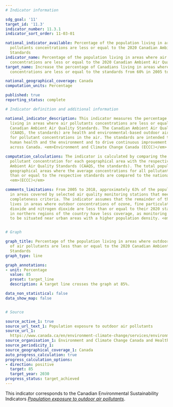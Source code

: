 ```yaml
---
# Indicator information

sdg_goal: '11'
target_id: '11.3'
indicator_number: 11.3.1
indicator_sort_order: 11-03-01

national_indicator_available: Percentage of the population living in areas where air
  pollutants concentrations are less or equal to the 2020 Canadian Ambient Air Quality
  Standards
indicator_name: Percentage of the population living in areas where air pollutants
  concentrations are less or equal to the 2020 Canadian Ambient Air Quality Standards
target_name: Increase the percentage of Canadians living in areas where air pollutants
  concentrations are less or equal to the standards from 60% in 2005 to 85% in 2030

national_geographical_coverage: Canada
computation_units: Percentage

published: true
reporting_status: complete

# Indicator definition and additional information

national_indicator_description: This indicator measures the percentage of the population
  living in areas where air pollutants concentrations are less or equal to the 2020
  Canadian Ambient Air Quality Standards. The Canadian Ambient Air Quality Standards
  (CAAQS, the standards) are health and environmental-based outdoor air quality objectives
  for pollutant concentrations in the air. The standards are intended to further protect
  human health and the environment and to drive continuous improvement in air quality
  across Canada. <em>Environment and Climate Change Canada (ECCC)</em>

computation_calculations: The indicator is calculated by comparing the spatially averaged
  pollutant concentration for each geographical area with the respective 2020 Canadian
  Ambient Air Quality Standards (CAAQS, the standards). The total population of all
  geographical areas where the average concentrations for all pollutants are less
  than or equal to the respective standards are compared to the national population.
  <em>(ECCC)</em>

comments_limitations: From 2005 to 2018, approximately 63% of the population lived
  in areas covered by selected air quality monitoring stations that meet the data
  completeness criteria. The indicator assumes that the remainder of the population
  lives in areas where outdoor concentrations of ozone, fine particulate matter, sulphur
  dioxide and nitrogen dioxide are less than or equal to their 2020 standards. Populations
  in northern regions of the country have less coverage, as monitoring stations tend
  to be situated near urban areas with a higher population density. <em>(ECCC)</em>


# Graph

graph_title: Percentage of the population living in areas where outdoor concentrations
  of air pollutants are less than or equal to the 2020 Canadian Ambient Air Quality
  Standards
graph_type: line

graph_annotations:
- unit: Percentage
  value: 85
  preset: target_line
  description: A target line crosses the graph at 85%.

data_non_statistical: false
data_show_map: false


# Source

source_active_1: true
source_url_text_1: Population exposure to outdoor air pollutants
source_url_1: 
  https://www.canada.ca/en/environment-climate-change/services/environmental-indicators/population-exposure-outdoor-air-pollutants.html
source_organisation_1: Environment and Climate Change Canada and Health Canada
source_periodicity_1:
source_geographical_coverage_1: Canada
auto_progress_calculation: true
progress_calculation_options:
- direction: positive
  target: 85
  target_year: 2030
progress_status: target_achieved
---
```

This indicator corresponds to the Canadian Environmental Sustainability Indicators <a href="https://www.canada.ca/en/environment-climate-change/services/environmental-indicators/population-exposure-outdoor-air-pollutants.html"> <em>Population exposure to outdoor air pollutants</em></a>.
